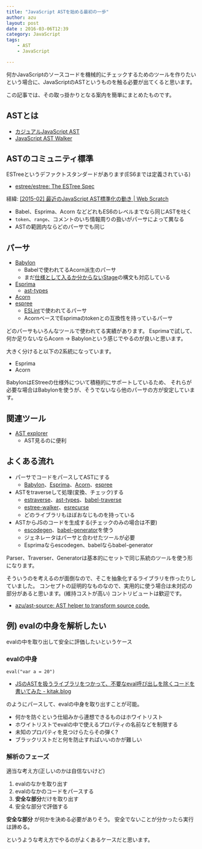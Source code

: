 ```yaml
---
title: "JavaScript ASTを始める最初の一歩"
author: azu
layout: post
date : 2016-03-06T12:39
category: JavaScript
tags:
    - AST
    - JavaScript

---
```


何かJavaScriptのソースコードを機械的にチェックするためのツールを作りたいという場合に、JavaScriptのASTというものを触る必要が出てくると思います。

この記事では、その取っ掛かりとなる案内を簡単にまとめたものです。

## ASTとは

- [カジュアルJavaScript AST](http://azu.github.io/slide/JSojisan/)
- [JavaScript AST Walker](http://azu.github.io/slide/tkbjs/js-ast-walker.html)

## ASTのコミュニティ標準

ESTreeというデファクトスタンダードがあります(ES6までは定義されている)

- [estree/estree: The ESTree Spec](https://github.com/estree/estree "estree/estree: The ESTree Spec")

経緯: [[2015-02] 最近のJavaScript AST標準化の動き | Web Scratch](http://efcl.info/2015/02/26/recent-js-ast/ "[2015-02] 最近のJavaScript AST標準化の動き | Web Scratch")

- Babel、Esprima、Acorn などどれもES6のレベルまでなら同じASTを吐く
- `token`、`range`、コメントのいち情報周りの扱いがパーサによって異なる
- ASTの範囲内ならどのパーサでも同じ

## パーサ

- [Babylon](https://github.com/babel/babel/tree/master/packages/babylon "Babylon")
	- Babelで使われてるAcorn派生のパーサ
	- まだ[仕様として入るか分からないStage](http://azu.github.io/slide-what-is-ecmascript/slide/12.html "TC39 Process: Stage | ECMAScriptとは何か？")の構文も対応している
- [Esprima](http://esprima.org/ "Esprima")
	- [ast-types](https://github.com/benjamn/ast-types "ast-types")
- [Acorn](https://github.com/ternjs/acorn "Acorn")
- [espree](https://github.com/eslint/espree "espree")
	- [ESLint](http://eslint.org/ "ESLint")で使われてるパーサ
	- AcornベースでEsprimaのtokenとの互換性を持っているパーサ

どのパーサもいろんなツールで使われてる実績があります。
Esprimaで試して、何か足りないならAcorn -> Babylonという感じでやるのが良いと思います。

大きく分けると以下の2系統になっています。

- Esprima
- Acorn

BabylonはEStreeの仕様外について積極的にサポートしているため、
それらが必要な場合はBabylonを使うが、そうでないなら他のパーサの方が安定しています。

## 関連ツール

- [AST explorer](http://astexplorer.net/ "AST explorer")
  - AST見るのに便利

## よくある流れ

- パーサでコードをパースしてASTにする
	- [Babylon](https://github.com/babel/babel/tree/master/packages/babylon "Babylon")、[Esprima](http://esprima.org/ "Esprima")、[Acorn](https://github.com/ternjs/acorn "Acorn")、[espree](https://github.com/eslint/espree "espree")
- ASTをtraverseして処理(変換、チェック)する
	- [estraverse](https://github.com/estools/estraverse "estraverse")、[ast-types](https://github.com/benjamn/ast-types#ast-traversal "ast-types")、[babel-traverse](https://github.com/babel/babel/tree/master/packages/babel-traverse "babel-traverse")
	- [estree-walker](https://github.com/Rich-Harris/estree-walker "estree-walker")、[esrecurse](https://github.com/estools/esrecurse "esrecurse")
	- どのライブラリもほぼおなじものを持っている
- ASTからJSのコードを生成する(チェックのみの場合は不要)
	- [escodegen](https://github.com/estools/escodegen "escodegen")、[babel-generator](https://www.npmjs.com/package/babel-generator "babel-generator")を使う
	- ジェネレータはパーサと合わせたツールが必要
	- Esprimaならescodegen、babelならbabel-generator

Parser、Traverser、Generatorは基本的にセットで同じ系統のツールを使う形になります。

そういうのを考えるのが面倒なので、そこを抽象化するライブラリを作ったりしていました。
コンセプトの証明的なものなので、実用的に使う場合は未対応の部分があると思います。(維持コストが高い)
コントリビュートは歓迎です。

- [azu/ast-source: AST helper to transform source code.](https://github.com/azu/ast-source "azu/ast-source: AST helper to transform source code.")

## 例) evalの中身を解析したい

evalの中を取り出して安全に評価したいというケース

### evalの中身

```
eval("var a = 20")
```

- [JSのASTを扱うライブラリをつかって、不要なeval呼び出しを除くコードを書いてみた - kitak.blog](http://kitak.hatenablog.jp/entry/2014/11/15/233649 "JSのASTを扱うライブラリをつかって、不要なeval呼び出しを除くコードを書いてみた - kitak.blog")

のようにパースして、evalの中身を取り出すことが可能。

- 何かを防ぐという仕組みから連想できるものはホワイトリスト
- ホワイトリストでevalの中で使えるプロパティの名前などを制限する
- 未知のプロパティを見つけらたらその弾く?
- ブラックリストだと何を防止すればいいのかが難しい

### 解析のフェーズ

適当な考え方(正しいのかは自信ないけど)

1. evalのなかを取り出す
2. evalのなかのコードをパースする
3. **安全な部分**だけを取り出す
4. 安全な部分で評価する

**安全な部分** が何かを決める必要がありそう。
安全でないことが分かったら実行は諦める。

というような考え方でやるのがよくあるケースだと思います。
